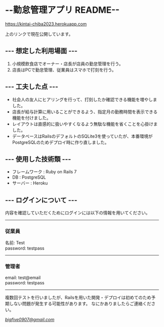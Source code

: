 
# --勤怠管理アプリ README--
https://kintai-chiba2023.herokuapp.com

上のリンクで現在公開しています。


## --- 想定した利用場面 ---

1. 小規模飲食店でオーナー・店長が店員の勤怠管理を行う。
2. 店長はPCで勤怠管理、従業員はスマホで打刻を行う。

## --- 工夫した点 ---

- 社会人の友人にヒアリングを行って、打刻したか確認できる機能を増やしました。
- 店長が給与計算に用いることができるよう、指定月の勤務時間を表示できる機能を付けました。
- レイアウトは直感的に扱いやすくなるよう無駄な機能を省くことを心掛けました。
- データベースはRailsのデフォルトのSQLite3を使っていたが、本番環境がPostgreSQLのためデプロイ時に作り直しました。

## --- 使用した技術類 ---

- フレームワーク : Ruby on Rails 7
- DB : PostgreSQL
- サーバー : Heroku 



## --- ログインについて ---

内容を確認していただくためにログインには以下の情報を用いてください。

--------------------------------------------------------------
### 従業員

名前: Test   
password: testpass

--------------------------------------------------------------
### 管理者

email: test@email  
password: testpass

--------------------------------------------------------------

複数回テストを行いましたが、Railsを用いた開発・デプロイは初めてのため予期しない問題が発生する可能性があります。
なにかありましたらご連絡ください。


*bigfive0907@gmail.com*


